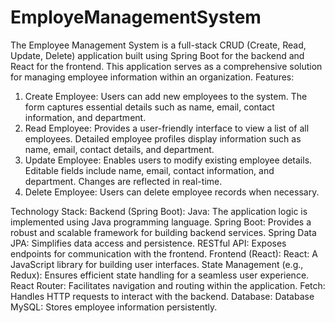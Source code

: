 # EmployeManagementSystem
The Employee Management System is a full-stack CRUD (Create, Read, Update, Delete) application built using Spring Boot for the backend and React for the frontend. This application serves as a comprehensive solution for managing employee information within an organization.
Features:
1. Create Employee:
Users can add new employees to the system.
The form captures essential details such as name, email, contact information, and department.
2. Read Employee:
Provides a user-friendly interface to view a list of all employees.
Detailed employee profiles display information such as name, email, contact details, and department.
3. Update Employee:
Enables users to modify existing employee details.
Editable fields include name, email, contact information, and department.
Changes are reflected in real-time.
4. Delete Employee:
Users can delete employee records when necessary.

Technology Stack:
Backend (Spring Boot):
Java: The application logic is implemented using Java programming language.
Spring Boot: Provides a robust and scalable framework for building backend services.
Spring Data JPA: Simplifies data access and persistence.
RESTful API: Exposes endpoints for communication with the frontend.
Frontend (React):
React: A JavaScript library for building user interfaces.
State Management (e.g., Redux): Ensures efficient state handling for a seamless user experience.
React Router: Facilitates navigation and routing within the application.
Fetch: Handles HTTP requests to interact with the backend.
Database:
Database MySQL: Stores employee information persistently.
